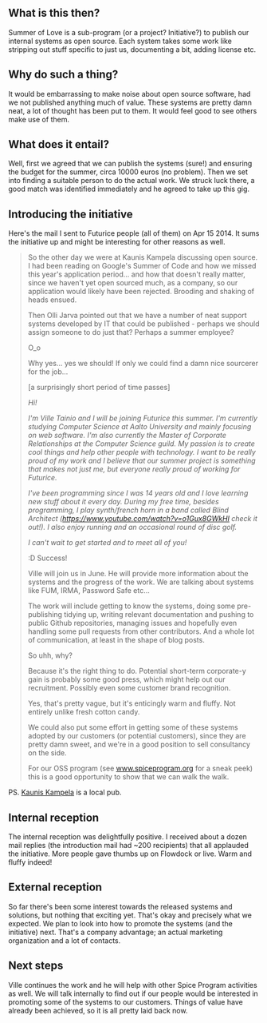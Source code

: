 
What is this then?
------------------
Summer of Love is a sub-program (or a project? Initiative?) to publish our internal systems as open source. Each system takes some work like stripping out stuff specific to just us, documenting a bit, adding license etc. 

Why do such a thing?
--------------------
It would be embarrassing to make noise about open source software, had we not published anything much of value. These systems are pretty damn neat, a lot of thought has been put to them. It would feel good to see others make use of them.

What does it entail?
--------------------
Well, first we agreed that we can publish the systems (sure!) and ensuring the budget for the summer, circa 10000 euros (no problem). Then we set into finding a suitable person to do the actual work. We struck luck there, a good match was identified immediately and he agreed to take up this gig. 

Introducing the initiative 
--------------------------
Here's the mail I sent to Futurice people (all of them) on Apr 15 2014. It sums the initiative up and might be interesting for other reasons as well. 

>So the other day we were at Kaunis Kampela discussing open source. I had been reading on Google's Summer of Code and how we missed this year's application period... and how that doesn't really matter, since we haven't yet open sourced much, as a company, so our application would likely have been rejected. Brooding and shaking of heads ensued.
>
>Then Olli Jarva pointed out that we have a number of neat support systems developed by IT that could be published - perhaps we should assign someone to do just that? Perhaps a summer employee?
>
>O_o 
>
>Why yes... yes we should! If only we could find a damn nice sourcerer for the job...
>
>[a surprisingly short period of time passes]
>
>*Hi!*
>
>*I'm Ville Tainio and I will be joining Futurice this summer. I'm currently studying Computer Science at Aalto University and mainly focusing on web software.  I'm also currently the Master of Corporate Relationships at the Computer Science guild.  My passion is to create cool things and help other people with technology. I want to be really proud of my work and I believe that our summer project is something that makes not just me, but everyone really proud of working for Futurice.*
>
>*I've been programming since I was 14 years old and I love learning new stuff about it every day. During my free time, besides programming, I play synth/french horn in a band called Blind Architect (https://www.youtube.com/watch?v=o1Gux8GWkHI check it out!). I also enjoy running and an occasional round of disc golf.*
>
>*I can't wait to get started and to meet all of you!*
>
>:D Success!
>
>Ville will join us in June. He will provide more information about the systems and the progress of the work. We are talking about systems like FUM, IRMA, Password Safe etc...
>
>The work will include getting to know the systems, doing some pre-publishing tidying up, writing relevant documentation and pushing to public Github repositories, managing issues and hopefully even handling some pull requests from other contributors. And a whole lot of communication, at least in the shape of blog posts. 
>
>So uhh, why?
>
>Because it's the right thing to do. Potential short-term corporate-y gain is probably some good press, which might help out our recruitment. Possibly even some customer brand recognition. 
>
>Yes, that's pretty vague, but it's enticingly warm and fluffy. Not entirely unlike fresh cotton candy.
>
>We could also put some effort in getting some of these systems adopted by our customers (or potential customers), since they are pretty damn sweet, and we're in a good position to sell consultancy on the side.
>
>For our OSS program (see www.spiceprogram.org for a sneak peek) this is a good opportunity to show that we can walk the walk. 


PS. [Kaunis Kampela](http://www.kalaravintolat.fi/kauniskampela "Kaunis Kampela") is a local pub.

Internal reception
------------------
The internal reception was delightfully positive. I received about a dozen mail replies (the introduction mail had ~200 recipients) that all applauded the initiative. More people gave thumbs up on Flowdock or live. Warm and fluffy indeed!

External reception
------------------
So far there's been some interest towards the released systems and solutions, but nothing that exciting yet. That's okay and precisely what we expected. We plan to look into how to promote the systems (and the initiative) next. That's a company advantage; an actual marketing organization and a lot of contacts. 

Next steps
----------
Ville continues the work and he will help with other Spice Program activities as well. We will talk internally to find out if our people would be interested in promoting some of the systems to our customers. Things of value have already been achieved, so it is all pretty laid back now. 


